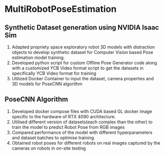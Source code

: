 # MultiRobotPoseEstimation
## Synthetic Dataset generation using NVIDIA Isaac Sim
1. Adapted propriety space exploratory robot 3D models with distraction objects to develop synthetic dataset for Computer Vision based Pose estimation model training.
2. Developed python script for custom Offline Pose Generator code along with a customized YCB Video format script to get the datasets in specifically YCB Video format for training
3. Utilized Docker Container to input the dataset, camera properties and 3D models for PoseCNN algorithm

## PoseCNN Algorithm
1. Developed docker compose files with CUDA based GL docker image specific to the hardware of RTX 4090 architecture.
2. Utilised different version of datasets(each complex than the other) to train the model to predict Robot Pose from RGB images
3. Compared performance of the model with different hyperparameters and dataset batches to optimise training.
4. Obtained robot poses for different robots on real images captured by the cameras on robots in on-site testing
